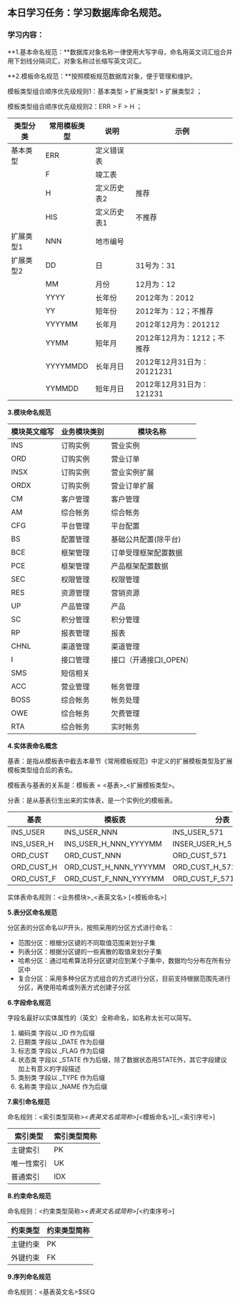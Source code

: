 ## 本日学习任务：学习数据库命名规范。

### 学习内容：

**1.基本命名规范：**数据库对象名称一律使用大写字母，命名用英文词汇组合并用下划线分隔词汇，对象名称过长缩写英文词汇。

**2.模板命名规范：**按照模板规范数据库对象，便于管理和维护。

模板类型组合顺序优先级规则1：基本类型 > 扩展类型1 > 扩展类型2 ；

模板类型组合顺序优先级规则2：ERR > F > H ；

| **类型分类** | **常用模板类型** | **说明**    | **示例**                   |
| ------------ | ---------------- | ----------- | -------------------------- |
| 基本类型     | ERR              | 定义错误表  |                            |
|              | F                | 竣工表      |                            |
|              | H                | 定义历史表2 | 推荐                       |
|              | HIS              | 定义历史表1 | 不推荐                     |
| 扩展类型1    | NNN              | 地市编号    |                            |
| 扩展类型2    | DD               | 日          | 31号为：31                 |
|              | MM               | 月份        | 12月为：12                 |
|              | YYYY             | 长年份      | 2012年为：2012             |
|              | YY               | 短年份      | 2012年为：12；不推荐       |
|              | YYYYMM           | 长年月      | 2012年12月为：201212       |
|              | YYMM             | 短年月      | 2012年12月为：1212；不推荐 |
|              | YYYYMMDD         | 长年月日    | 2012年12月31日为：20121231 |
|              | YYMMDD           | 短年月日    | 2012年12月31日为：121231   |

**3.模块命名规范**

| **模块英文缩写** | **业务模块类别** | **模块名称**           |
| ---------------- | ---------------- | ---------------------- |
| INS              | 订购实例         | 营业实例               |
| ORD              | 订购实例         | 营业订单               |
| INSX             | 订购实例         | 营业实例扩展           |
| ORDX             | 订购实例         | 营业订单扩展           |
| CM               | 客户管理         | 客户管理               |
| AM               | 综合帐务         | 综合帐务               |
| CFG              | 平台管理         | 平台配置               |
| BS               | 配置管理         | 基础公共配置(除平台)   |
| BCE              | 框架管理         | 订单受理框架配置数据   |
| PCE              | 框架管理         | 产品框架配置数据       |
| SEC              | 权限管理         | 权限管理               |
| RES              | 资源管理         | 营销资源               |
| UP               | 产品管理         | 产品                   |
| SC               | 积分管理         | 积分管理               |
| RP               | 报表管理         | 报表                   |
| CHNL             | 渠道管理         | 渠道管理               |
| I                | 接口管理         | 接口（开通接口I_OPEN） |
| SMS              | 短信相关         |                        |
| ACC              | 营业管理         | 帐务管理               |
| BOSS             | 综合帐务         | 帐务处理               |
| OWE              | 综合帐务         | 欠费管理               |
| RTA              | 综合帐务         | 实时帐务               |

**4.实体表命名概念**

基表：是指从模板表中截去本章节《常用模板规范》中定义的扩展模板类型及扩展模板类型组合后的表名。

模板表与基表的关系是：模板表 = <基表>_<扩展模板类型>。

分表：是从基表衍生出来的实体表，是一个实例化的模板表。

| **基表**   | **模板表**            | **分表**                | **模板类型** |
| ---------- | --------------------- | ----------------------- | ------------ |
| INS_USER   | INS_USER_NNN          | INS_USER_571            | NNN          |
| INS_USER_H | INS_USER_H_NNN_YYYYMM | INSER_USER_H_571_201201 | NNN_YYYYMM   |
| ORD_CUST   | ORD_CUST_NNN          | ORD_CUST_571            | NNN          |
| ORD_CUST_H | ORD_CUST_H_NNN_YYYYMM | ORD_CUST_H_571_201201   | NNN_YYYYMM   |
| ORD_CUST_F | ORD_CUST_F_NNN_YYYYMM | ORD_CUST_F_571_201201   | NNN_YYYYMM   |

实体表命名规则：<业务模块>_<表英文名> [<模板命名>]

**5.表分区命名规范**

分区表的分区命名以P开头，按照采用的分区方式进行命名：

- 范围分区：根椐分区键的不同取值范围来划分子集
- 列表分区：根据分区键的一些离散的取值来划分子集
- 哈希分区：通过哈希算法将分区键对应到某个子集中，数据均匀分布在所有分区中
- 复合分区：采用多种分区方式组合的方式进行分区，目前支持根据范围先进行分区，再使用哈希或列表方式创建子分区

**6.字段命名规范**

字段名最好以实体属性的（英文）全称命名，如名称太长可以简写。

1. 编码类 字段以 _ID 作为后缀
2. 日期类 字段以 _DATE 作为后缀
3. 标志类 字段以 _FLAG 作为后缀
4. 状态类 字段以 _STATE 作为后缀，除了数据状态用STATE外，其它字段建议加上有意义的字段描述
5. 类别类 字段以 _TYPE 作为后缀
6. 名称类 字段以 _NAME 作为后缀

**7.索引命名规范**

命名规则：<索引类型简称>_<表英文名或简称>[_<模板命名>][_<索引序号>]

| **索引类型** | **索引类型简称** |
| ------------ | :--------------- |
| 主键索引     | PK               |
| 唯一性索引   | UK               |
| 普通索引     | IDX              |

**8.约束命名规范**

命名规则：<约束类型简称>_<表英文名或简称>[_<约束序号>]

| 约束类型 | **约束类型简称** |
| -------- | ---------------- |
| 主键约束 | PK               |
| 外键约束 | FK               |

**9.序列命名规范**

命名规则：<基表英文名>$SEQ
